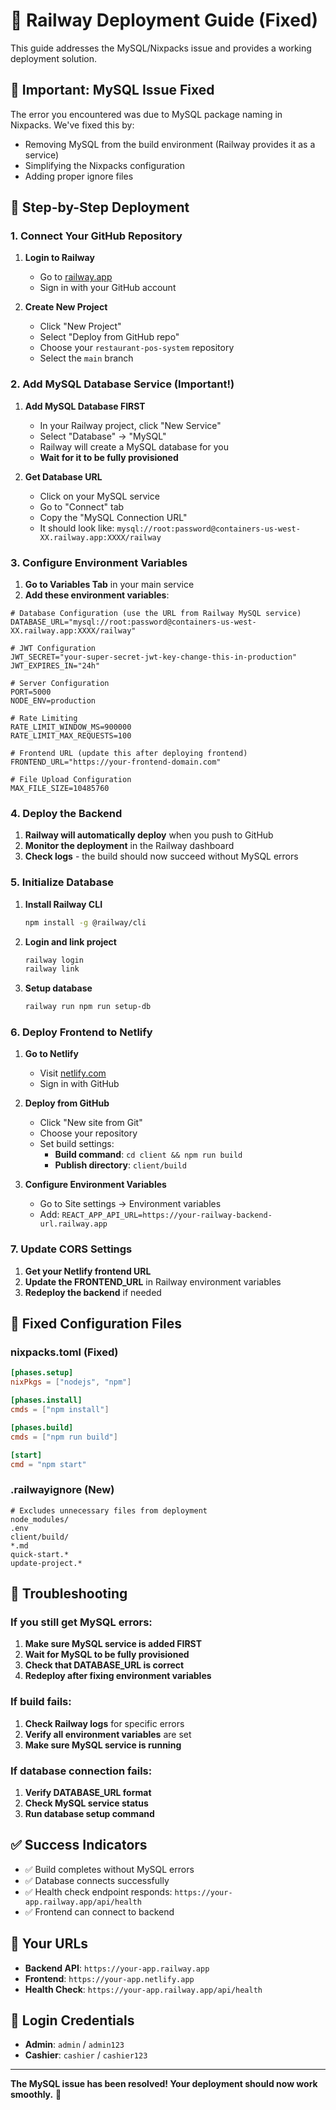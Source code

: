 # 🚀 Railway Deployment Guide (Fixed)

This guide addresses the MySQL/Nixpacks issue and provides a working deployment solution.

## 🚨 Important: MySQL Issue Fixed

The error you encountered was due to MySQL package naming in Nixpacks. We've fixed this by:
- Removing MySQL from the build environment (Railway provides it as a service)
- Simplifying the Nixpacks configuration
- Adding proper ignore files

## 🚀 Step-by-Step Deployment

### 1. Connect Your GitHub Repository

1. **Login to Railway**
   - Go to [railway.app](https://railway.app)
   - Sign in with your GitHub account

2. **Create New Project**
   - Click "New Project"
   - Select "Deploy from GitHub repo"
   - Choose your `restaurant-pos-system` repository
   - Select the `main` branch

### 2. Add MySQL Database Service (Important!)

1. **Add MySQL Database FIRST**
   - In your Railway project, click "New Service"
   - Select "Database" → "MySQL"
   - Railway will create a MySQL database for you
   - **Wait for it to be fully provisioned**

2. **Get Database URL**
   - Click on your MySQL service
   - Go to "Connect" tab
   - Copy the "MySQL Connection URL"
   - It should look like: `mysql://root:password@containers-us-west-XX.railway.app:XXXX/railway`

### 3. Configure Environment Variables

1. **Go to Variables Tab** in your main service
2. **Add these environment variables**:

```env
# Database Configuration (use the URL from Railway MySQL service)
DATABASE_URL="mysql://root:password@containers-us-west-XX.railway.app:XXXX/railway"

# JWT Configuration
JWT_SECRET="your-super-secret-jwt-key-change-this-in-production"
JWT_EXPIRES_IN="24h"

# Server Configuration
PORT=5000
NODE_ENV=production

# Rate Limiting
RATE_LIMIT_WINDOW_MS=900000
RATE_LIMIT_MAX_REQUESTS=100

# Frontend URL (update this after deploying frontend)
FRONTEND_URL="https://your-frontend-domain.com"

# File Upload Configuration
MAX_FILE_SIZE=10485760
```

### 4. Deploy the Backend

1. **Railway will automatically deploy** when you push to GitHub
2. **Monitor the deployment** in the Railway dashboard
3. **Check logs** - the build should now succeed without MySQL errors

### 5. Initialize Database

1. **Install Railway CLI**
   ```bash
   npm install -g @railway/cli
   ```

2. **Login and link project**
   ```bash
   railway login
   railway link
   ```

3. **Setup database**
   ```bash
   railway run npm run setup-db
   ```

### 6. Deploy Frontend to Netlify

1. **Go to Netlify**
   - Visit [netlify.com](https://netlify.com)
   - Sign in with GitHub

2. **Deploy from GitHub**
   - Click "New site from Git"
   - Choose your repository
   - Set build settings:
     - **Build command**: `cd client && npm run build`
     - **Publish directory**: `client/build`

3. **Configure Environment Variables**
   - Go to Site settings → Environment variables
   - Add: `REACT_APP_API_URL=https://your-railway-backend-url.railway.app`

### 7. Update CORS Settings

1. **Get your Netlify frontend URL**
2. **Update the FRONTEND_URL** in Railway environment variables
3. **Redeploy the backend** if needed

## 🔧 Fixed Configuration Files

### nixpacks.toml (Fixed)
```toml
[phases.setup]
nixPkgs = ["nodejs", "npm"]

[phases.install]
cmds = ["npm install"]

[phases.build]
cmds = ["npm run build"]

[start]
cmd = "npm start"
```

### .railwayignore (New)
```
# Excludes unnecessary files from deployment
node_modules/
.env
client/build/
*.md
quick-start.*
update-project.*
```

## 🚨 Troubleshooting

### If you still get MySQL errors:
1. **Make sure MySQL service is added FIRST**
2. **Wait for MySQL to be fully provisioned**
3. **Check that DATABASE_URL is correct**
4. **Redeploy after fixing environment variables**

### If build fails:
1. **Check Railway logs** for specific errors
2. **Verify all environment variables** are set
3. **Make sure MySQL service is running**

### If database connection fails:
1. **Verify DATABASE_URL format**
2. **Check MySQL service status**
3. **Run database setup command**

## ✅ Success Indicators

- ✅ Build completes without MySQL errors
- ✅ Database connects successfully
- ✅ Health check endpoint responds: `https://your-app.railway.app/api/health`
- ✅ Frontend can connect to backend

## 🔗 Your URLs
- **Backend API**: `https://your-app.railway.app`
- **Frontend**: `https://your-app.netlify.app`
- **Health Check**: `https://your-app.railway.app/api/health`

## 🔑 Login Credentials
- **Admin**: `admin` / `admin123`
- **Cashier**: `cashier` / `cashier123`

---

**The MySQL issue has been resolved! Your deployment should now work smoothly.** 🚀 